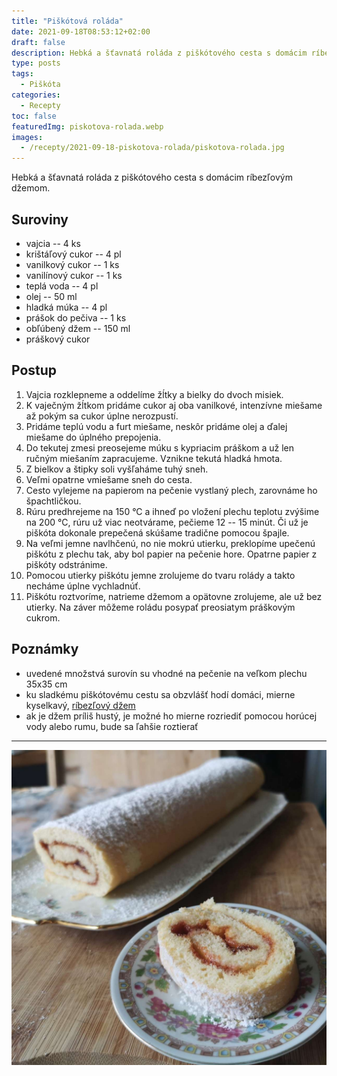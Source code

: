 ```yaml
---
title: "Piškótová roláda"
date: 2021-09-18T08:53:12+02:00
draft: false
description: Hebká a šťavnatá roláda z piškótového cesta s domácim ríbezľovým džemom.
type: posts
tags:
  - Piškóta
categories:
  - Recepty
toc: false
featuredImg: piskotova-rolada.webp
images:
  - /recepty/2021-09-18-piskotova-rolada/piskotova-rolada.jpg
---
```


Hebká a šťavnatá roláda z piškótového cesta s domácim ríbezľovým džemom.

## Suroviny

- vajcia -- 4 ks
- krištáľový cukor -- 4 pl
- vanilkový cukor -- 1 ks
- vanilínový cukor -- 1 ks
- teplá voda -- 4 pl
- olej -- 50 ml
- hladká múka -- 4 pl
- prášok do pečiva -- 1 ks
- obľúbený džem -- 150 ml
- práškový cukor

## Postup

1. Vajcia rozklepneme a oddelíme žĺtky a bielky do dvoch misiek.
2. K vaječným žĺtkom pridáme cukor aj oba vanilkové, intenzívne miešame až pokým sa cukor úplne nerozpustí.
3. Pridáme teplú vodu a furt miešame, neskôr pridáme olej a ďalej miešame do úplného prepojenia.
4. Do tekutej zmesi preosejeme múku s kypriacim práškom a už len ručným miešaním zapracujeme. Vznikne tekutá hladká hmota.
5. Z bielkov a štipky soli vyšľaháme tuhý sneh.
6. Veľmi opatrne vmiešame sneh do cesta.
7. Cesto vylejeme na papierom na pečenie vystlaný plech, zarovnáme ho špachtličkou.
8. Rúru predhrejeme na 150 °C a ihneď po vložení plechu teplotu zvýšime na 200 °C, rúru už viac neotvárame, pečieme 12 -- 15 minút. Či už je piškóta dokonale prepečená skúšame tradične pomocou špajle.
9. Na veľmi jemne navlhčenú, no nie mokrú utierku, preklopíme upečenú piškótu z plechu tak, aby bol papier na pečenie hore. Opatrne papier z piškóty odstránime.
10. Pomocou utierky piškótu jemne zrolujeme do tvaru rolády a takto necháme úplne vychladnúť.
11. Piškótu roztvoríme, natrieme džemom a opätovne zrolujeme, ale už bez utierky. Na záver môžeme roládu posypať preosiatym práškovým cukrom.

## Poznámky

- uvedené množstvá surovín su vhodné na pečenie na veľkom plechu 35x35 cm
- ku sladkému piškótovému cestu sa obzvlášť hodí domáci, mierne kyselkavý, [ríbezľový džem](/recepty/2020/06/ribezlovo-malinovy-dzem/)
- ak je džem príliš hustý, je možné ho mierne rozriediť pomocou horúcej vody alebo rumu, bude sa ľahšie roztierať

---

![Piškótová roláda](piskotova-rolada.jpg "Piškótová roláda (autor: zwieratko, 2021)")
